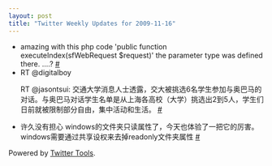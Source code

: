 ```yaml
---
layout: post
title: "Twitter Weekly Updates for 2009-11-16"
---
```


<ul class="aktt_tweet_digest">
	<li>amazing with this php code &#39;public function executeIndex(sfWebRequest $request)&#39; the parameter type was defined there. ....? <a href="http://twitter.com/Joshua_C/statuses/5765597472">#</a></li>
	<li>RT @digitalboy
  
RT @jasontsui: 交通大学消息人士透露，交大被挑选6名学生参加与奥巴马的对话。与奥巴马对话学生名单是从上海各高校（大学）挑选出2到5人，学生们日前就被限制部分自由，集中活动和生活。 <a href="http://twitter.com/Joshua_C/statuses/5649158974">#</a></li>
	<li>许久没有担心 windows的文件夹只读属性了，今天也体验了一把它的厉害。windows需要通过共享设权来去掉readonly文件夹属性 <a href="http://twitter.com/Joshua_C/statuses/5591664083">#</a></li>
</ul>
<p class="aktt_credit">Powered by <a href="http://alexking.org/projects/wordpress">Twitter Tools</a>.</p>